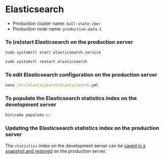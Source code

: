 # Elasticsearch

- Production cluster name: `ball-state-cber`
- Production node name: `production-data-1`

### To (re)start Elasticsearch on the production server
```cmd
sudo systemctl start elasticsearch.service
```
```cmd
sudo systemctl restart elasticsearch
```

### To edit Elasticsearch configuration on the production server
```cmd
nano /etc/elasticsearch/elasticsearch.yml
``` 

### To populate the Elasticsearch statistics index on the development server
```cmd
bin\cake populate-es
```

### Updating the Elasticsearch statistics index on the production server
The `statistics` index on the development server can be 
[saved in a snapshot and restored](https://www.elastic.co/guide/en/elasticsearch/reference/current/modules-snapshots.html) 
on the production server.

